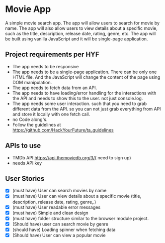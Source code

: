 # Movie App

A simple movie search app. The app will allow users to search for movie by name. The app will also allow users to view details about a specific movie, such as the title, description, release date, rating, genre, etc. The app will be built using vanilla JavaScript and it will be single-page application.

## Project requirements per HYF

- The app needs to be responsive
- The app needs to be a single-page application. There can be only one HTML file. And the JavaScript will change the content of the page using DOM manipulation.
- The app needs to fetch data from an API.
- The app needs to have loading/error handling for the interactions with the API and needs to show this to the user. not just console.log.
- The app needs some user interaction. such that you need to grab different data from the API. so you can not just grab everything from API and store it locally with one fetch call.
- no Code along's.
- Follow the guidelines at <https://github.com/HackYourFuture/ta_guidelines>

## APIs to use

- TMDb API
  <https://api.themoviedb.org/3/>( need to sign up)
- needs API key

## User Stories

- [x] (must have) User can search movies by name
- [x] (must have) User can view details about a specific movie (title, description, release date, rating, genre,.)
- [x] (must have) User readable error messages
- [x] (must have) Simple and clean design
- [x] (must have) folder structure similar to the browser module project.
- [x] (Should have) user can search movie by genre
- [x] (should have) Loading spinner when fetching data
- [x] (Should have) User can view a popular movie
